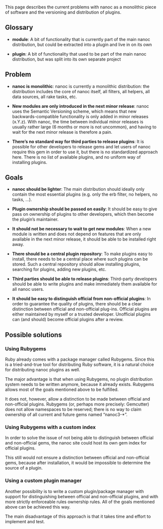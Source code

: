 This page describes the current problems with nanoc as a monolithic piece of software and the versioning and distribution of plugins.

Glossary
--------

* **module**: A bit of functionality that is currently part of the main nanoc distribution, but could be extracted into a plugin and live in on its own

* **plugin**: A bit of functionality that used to be part of the main nanoc distribution, but was split into its own separate project

Problem
-------

* **nanoc is monolithic**: nanoc is currently a monolithic distribution: the distribution includes the core of nanoc itself, all filters, all helpers, all data sources, all rake tasks, etc.

* **New modules are only introduced in the next minor release**: nanoc uses the Semantic Versioning scheme, which means that new backwards-compatible functionality is only added in minor releases (x.Y.z). With nanoc, the time between individual minor releases is usually rather large (6 months or more is not uncommon), and having to wait for the next minor release is therefore a pain.

* **There’s no standard way for third parties to release plugins**: It is possible for other developers to release gems and let users of nanoc require this gem in order to use it, but there is no standardized approach here. There is no list of available plugins, and no uniform way of installing plugins.

Goals
-----

* **nanoc should be lighter**: The main distribution should ideally only contain the most essential plugins (e.g. only the erb filter, no helpers, no tasks, …).

* **Plugin ownership should be passed on easily**: It should be easy to give pass on ownership of plugins to other developers, which then become the plugin’s maintainer.

* **It should not be necessary to wait to get new modules**: When a new module is written and does not depend on features that are only available in the next minor release, it should be able to be installed right away.

* **There should be a central plugin repository**: To make plugins easy to install, there needs to be a central place where such plugins can be stored. Such a central repository should allow installing plugins, searching for plugins, adding new plugins, etc.

* **Third parties should be able to release plugins**: Third-party developers should be able to write plugins and make immediately them available for all nanoc users.

* **It should be easy to distinguish official from non-official plugins**: In order to guarantee the quality of plugins, there should be a clear distinction between official and non-official plug-ins. Official plugins are either maintained by myself or a trusted developer. Unofficial plugins can (and should) become official plugins after a review.

Possible solutions
------------------

### Using Rubygems

Ruby already comes with a package manager called Rubygems. Since this is a tried-and-true tool for distributing Ruby software, it is a natural choice for distributing nanoc plugins as well.

The major advantage is that when using Rubygems, no plugin distribution system needs to be written anymore, because it already exists. Rubygems allows most of the goals mentioned above to be fulfilled.

It does not, however, allow a distinction to be made between official and non-official plugins. Rubygems (or, perhaps more precisely: Gemcutter) does not allow namespaces to be reserved; there is no way to claim ownership of all current and future gems named “nanoc3-*”.

### Using Rubygems with a custom index

In order to solve the issue of not being able to distinguish between official and non-official gems, the nanoc site could host its own gem index for official plugins.

This still would not ensure a distinction between official and non-official gems, because after installation, it would be impossible to determine the source of a plugin.

### Using a custom plugin manager

Another possibility is to write a custom plugin/package manager with support for distinguishing between official and non-official plugins, and with more strictly enforceable rules ownership rules. All of the goals mentioned above can be achieved this way.

The main disadvantage of this approach is that it takes time and effort to implement and test.
